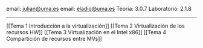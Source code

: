 
email: julian@uma.es
email: eladio@uma.es
Teoría: 3.0.7
Laboratorio: 2.1.8
___
[[Tema 1 Introducción a la virtualización]]
[[Tema 2 Virtualización de los recursos HW]]
[[Tema 3 Virtualización en el Intel x86]]
[[Tema 4 Compartición de recursos entre MVs]]
